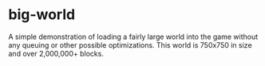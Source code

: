 # big-world

A simple demonstration of loading a fairly large world into the game without any queuing or other
possible optimizations. This world is 750x750 in size and over 2,000,000+ blocks.